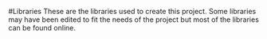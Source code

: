 #Libraries
These are the libraries used to create this project. Some libraries may have been edited to fit the needs of the project but
most of the libraries can be found online. 
